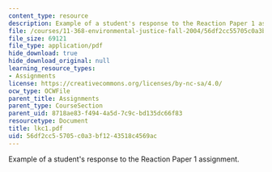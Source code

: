 ```yaml
---
content_type: resource
description: Example of a student's response to the Reaction Paper 1 assignment.
file: /courses/11-368-environmental-justice-fall-2004/56df2cc55705c0a3bf1243518c4569ac_lkc1.pdf
file_size: 69121
file_type: application/pdf
hide_download: true
hide_download_original: null
learning_resource_types:
- Assignments
license: https://creativecommons.org/licenses/by-nc-sa/4.0/
ocw_type: OCWFile
parent_title: Assignments
parent_type: CourseSection
parent_uid: 8718ae83-f494-4a5d-7c9c-bd135dc66f83
resourcetype: Document
title: lkc1.pdf
uid: 56df2cc5-5705-c0a3-bf12-43518c4569ac
---
```

Example of a student's response to the Reaction Paper 1 assignment.